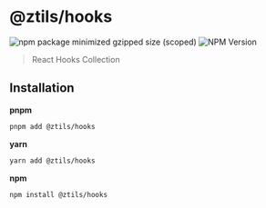 # @ztils/hooks

![npm package minimized gzipped size (scoped)](https://img.shields.io/bundlejs/size/%40ztils/hooks%40latest)
![NPM Version](https://img.shields.io/npm/v/%40ztils%2Fhooks)

> React Hooks Collection

## Installation

**pnpm**

```bash
pnpm add @ztils/hooks
```

**yarn**

```bash
yarn add @ztils/hooks
```

**npm**

```bash
npm install @ztils/hooks
```
